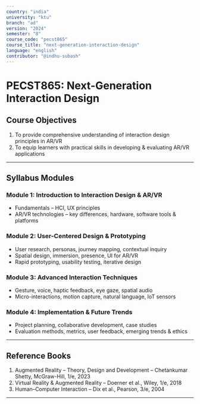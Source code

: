 ```yaml
---
country: "india"
university: "ktu"
branch: "ad"
version: "2024"
semester: "8"
course_code: "pecst865"
course_title: "next-generation-interaction-design"
language: "english"
contributor: "@indhu-subash"
---
```


# PECST865: Next-Generation Interaction Design  

## Course Objectives

1. To provide comprehensive understanding of interaction design principles in AR/VR  
2. To equip learners with practical skills in developing & evaluating AR/VR applications  

---

## Syllabus Modules

### Module 1: Introduction to Interaction Design & AR/VR
- Fundamentals – HCI, UX principles  
- AR/VR technologies – key differences, hardware, software tools & platforms  

### Module 2: User-Centered Design & Prototyping
- User research, personas, journey mapping, contextual inquiry  
- Spatial design, immersion, presence, UI for AR/VR  
- Rapid prototyping, usability testing, iterative design  

### Module 3: Advanced Interaction Techniques
- Gesture, voice, haptic feedback, eye gaze, spatial audio  
- Micro-interactions, motion capture, natural language, IoT sensors  

### Module 4: Implementation & Future Trends
- Project planning, collaborative development, case studies  
- Evaluation methods, metrics, user feedback, emerging trends & ethics  

---

## Reference Books

1. Augmented Reality – Theory, Design and Development – Chetankumar Shetty, McGraw-Hill, 1/e, 2023  
2. Virtual Reality & Augmented Reality – Doerner et al., Wiley, 1/e, 2018  
3. Human–Computer Interaction – Dix et al., Pearson, 3/e, 2004  

---
